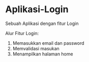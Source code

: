 # Aplikasi-Login
Sebuah Aplikasi dengan fitur Login

Alur Fitur Login:
1. Memasukkan email dan password
2. Memvalidasi masukan
3. Menampilkan halaman home
